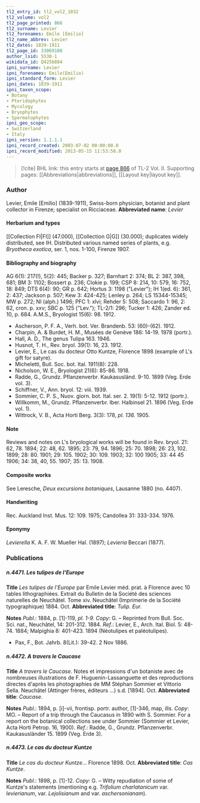 ```yaml
---
tl2_entry_id: tl2_vol2_1032
tl2_volume: vol2
tl2_page_printed: 866
tl2_surname: Levier
tl2_forenames: Emile [Emilio]
tl2_name_abbrev: Levier
tl2_dates: 1839-1911
tl2_page_id: 33069108
author_lsid: 5530-1
wikidata_id: Q4256884
ipni_surname: Levier
ipni_forenames: Emile(Emilio)
ipni_standard_form: Levier
ipni_dates: 1839-1911
ipni_taxon_scope: 
- Botany
- Pteridophytes
- Mycology
- Bryophytes
- Spermatophytes
ipni_geo_scope: 
- Switzerland
- Italy
ipni_version: 1.1.1.1
ipni_record_created: 2003-07-02 00:00:00.0
ipni_record_modified: 2013-05-15 11:53:58.0
---
```



> [!cite] BHL link: this entry starts at [page 866](https://www.biodiversitylibrary.org/page/33069108) of TL-2 Vol. II.
> Supporting pages: [[Abbreviations|abbreviations]], [[Layout key|layout key]].

### Author

Levier, Emile \[Emilio\] (1839-1911), Swiss-born physician, botanist and plant collector in Firenze; specialist on Ricciaceae. 
**Abbreviated name**: *Levier*

#### Herbarium and types

[[Collection FI|FI]] (47.000), [[Collection G|G]] (30.000); duplicates widely distributed, see IH. Distributed various named series of plants, e.g. *Bryotheca exotica*, ser. 1, nos. 1-100, Firenze 1907.

#### Bibliography and biography

AG 6(1): 217(!), 5(2): 445; Backer p. 327; Barnhart 2: 374; BL 2: 387, 398, 681; BM 3: 1102; Bossert p. 236; Clokie p. 199; CSP 8: 214, 10: 579, 16: 752, 18: 849; DTS 6(4): 90; GR p. 642; Hortus 3: 1198 ("Levier"); IH 1(ed. 6): 361, 2: 437; Jackson p. 507; Kew 3: 424-425; Lenley p. 264; LS 15344-15345; MW p. 272; NI (alph.) 1496; PFC 1: xlvi; Rehder 5: 508; Saccardo 1: 96, 2: 62, cron. p. xxv; SBC p. 125 ("Lev."); TL-2/1: 296; Tucker 1: 426; Zander ed. 10, p. 684. A.M.S., Bryologist 15(6): 98. 1912.
- Ascherson, P. F. A., Verh. bot. Ver. Brandenb. 53: (60)-(62). 1912.
- Charpin, A. & Burdet, H. M., Musées de Genève 186: 14-19. 1978 (portr.).
- Hall, A. D., The genus Tulipa 163. 1946.
- Husnot, T. H., Rev. bryol. 39(1): 16, 23. 1912.
- Levier, E., Le cas du docteur Otto Kuntze, Florence 1898 (example of L's gift for satyre).
- Micheletti, Bull. Soc. bot. Ital. 1911(8): 228.
- Nicholson, W. E., Bryologist 21(6): 85-86. 1918.
- Radde, G., Grundz. Pflanzenverbr. Kaukasusländ. 9-10. 1899 (Veg. Erde vol. 3).
- Schiffner, V., Ann. bryol. 12: viii. 1939.
- Sommier, C. P. S., Nuov. giorn. bot. Ital. ser. 2. 19(1): 5-12. 1912 (portr.).
- Willkomm, M., Grundz. Pflanzenverbr. Iber. Halbinsel 21. 1896 (Veg. Erde vol. 1).
- Wittrock, V. B., Acta Horti Berg. 3(3): 178, *pl. 136.* 1905.

#### Note

Reviews and notes on L's bryological works will be found in Rev. bryol. 21: 62, 78. 1894; 22: 48, 62. 1895; 23: 79, 94. 1896; 25: 70. 1898; 26: 23, 102. 1899; 28: 80. 1901; 29: 105. 1902; 30: 109. 1903; 32: 100 1905; 33: 44 45 1906; 34: 38, 40, 55. 1907; 35: 13. 1908.

#### Composite works

See Leresche, *Deux excursions botaniques*, Lausanne 1880 (no. 4407).

#### Handwriting

Rec. Auckland Inst. Mus. 12: 109. 1975; Candollea 31: 333-334. 1976.

#### Eponymy

*Levierella* K. A. F. W. Mueller Hal. (1897); *Levieria* Beccari (1877).

### Publications

##### n.4471. Les tulipes de l'Europe

**Title**
*Les tulipes de l'Europe* par Emile Levier méd. prat. à Florence avec 10 tables lithographiées. Extrait du Bulletin de la Société des sciences naturelles de Neuchâtel. Tome xiv. Neuchâtel (Imprimerie de la Société typographique) 1884. Oct.
**Abbreviated title**: *Tulip. Eur.*

**Notes**
*Publ*.: 1884, p. \[1\]-119, *pl. 1-9. Copy*: G. – Reprinted from Bull. Soc. Sci. nat., Neuchâtel, 14: 201-312. 1884.
*Ref*.: Levier, E., Arch. Ital. Biol. 5: 48-74. 1884; Malpighia 8: 401-423. 1894 (Néotulipes et paléotulipes).
- Pax, F., Bot. Jahrb. 8(Lit.): 39-42. 2 Nov 1886.

##### n.4472. A travers le Caucase

**Title**
*A travers le Caucase*. Notes et impressions d'un botaniste avec de nombreuses illustrations de F. Huguenin-Lassanguette et des reproductions directes d'après les photographies de MM Stéphan Sommier et Vittorio Sella. Neuchâtel (Attinger frères, éditeurs ...) s.d. \[1894\]. Oct.
**Abbreviated title**: *Caucase*.

**Notes**
*Publ*.: 1894, p. \[i\]-vii, frontisp. portr. author, \[1\]-346, map, ills. *Copy*: MO. – Report of a trip through the Caucasus in 1890 with S. Sommier. For a report on the botanical collections see under Sommier (Sommier et Levier, Acta Horti Petrop. 16, 1900).
*Ref*.: Radde, G., Grundz. Pflanzenverbr. Kaukasusländer 15. 1899 (Veg. Erde 3).

##### n.4473. Le cas du docteur Kuntze

**Title**
*Le cas du docteur Kuntze*... Florence 1898. Oct.
**Abbreviated title**: *Cas Kuntze*.

**Notes**
*Publ*.: 1898, p. \[1\]-12. *Copy*: G. – Witty repudiation of some of Kuntze's statements (mentioning e.g. *Trifolium charlatanicum* var. *levierianum*, var. *Lejolisianum* and var. *aschersonianam*).

